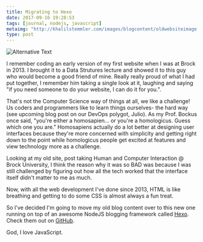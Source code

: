 ```yaml
---
title: Migrating to Hexo
date: 2017-09-16 19:28:53
tags: [journal, nodejs, javascript]
metaimg: "http://khalilstemmler.com/images/blogcontent/oldwebsiteimage.PNG"
type: post
---
```


![Alternative Text](/images/blogcontent/oldwebsiteimage.PNG "Old khalilstemmler.com")

I remember coding an early version of my first website when I was at Brock in 2013. I brought it to a Data Strutures lecture and showed it to this guy who would become a good friend of mine. Really really proud of what I had put together, I remember him taking a single look at it, laughing and saying "if you need someone to do your website, I can do it for you.". 

That's not the Computer Science way of things at all, we like a challenge! Us coders and programmers like to learn things ourselves- the hard way (see upcoming blog post on our DevOps polygot, Julio). As my Prof. Bockus once said, "you're either a homosapien... or you're a homologicus. Guess which one you are." Homosapiens actually do a lot better at designing user interfaces because they're more concerned with simplicity and getting right down to the point while homologicus people get excited at features and view technology more as a challenge.

Looking at my old site, post taking Human and Computer Interaction @ Brock University, I think the reason why it was so BAD was because I was still challenged by figuring out how all the tech worked that the interface itself didn't matter to me as much. 

Now, with all the web development I've done since 2013, HTML is like breathing and getting to do some CSS is almost always a fun treat.

So I've decided I'm going to move my old blog content over to this new one running on top of an awesome NodeJS blogging framework called [Hexo](https://hexo.io/). Check them out on [GitHub](https://github.com/hexojs/hexo/issues).

God, I love JavaScript.


